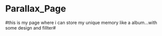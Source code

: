 # Parallax_Page

#this is my page where i can store my unique memory like a album...with some design and fillter#
